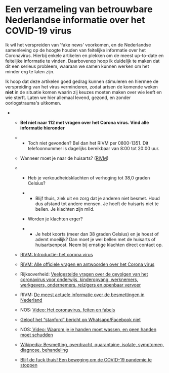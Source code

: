 # Een verzameling van betrouwbare Nederlandse informatie over het COVID-19 virus

Ik wil het verspreiden van 'fake news' voorkomen, en de Nederlandse samenleving op de hoogte houden van feitelijke informatie over het Coronavirus. Hierbij enkele artikelen en plekken om de meest up-to-date en feitelijke informatie te vinden. Daarbovenop hoop ik duidelijk te maken dat dit een serieus probleem, waaraan we samen kunnen werken om het minder erg te laten zijn.

Ik hoop dat deze artikelen goed gedrag kunnen stimuleren en hiermee de verspreiding van het virus verminderen, zodat artsen de komende weken **niet** in de situatie komen waarin zij keuzes moeten maken over wie leeft en wie sterft. Laten we hier allemaal levend, gezond, en zonder oorlogstrauma's uitkomen.

- - **Bel niet naar 112 met vragen over het Corona virus. Vind alle informatie hieronder**

  - - Toch niet gevonden? Bel dan het RIVM per 0800-1351. Dit telefoonnummer is dagelijks bereikbaar van 8:00 tot 20:00 uur.

  - Wanneer moet je naar de huisarts? ([RIVM](https://www.rivm.nl/coronavirus/covid-19))

  - - Heb je verkoudheidsklachten of verhoging tot 38,0 graden Celsius?

    - - Blijf thuis, ziek uit en zorg dat je anderen niet besmet. Houd dus afstand tot andere mensen. Je hoeft de huisarts niet te bellen. Je klachten zijn mild.

    - Worden je klachten erger?

    - - Je hebt koorts (meer dan 38 graden Celsius) en je hoest of ademt moeilijk? Dan moet je wel bellen met de huisarts of huisartsenpost. Neem bij ernstige klachten direct contact op.

  - [RIVM: Introductie: het corona virus](https://www.rivm.nl/coronavirus/covid-19)

  - [RIVM: Alle officiele vragen en antwoorden over het Corona virus](https://www.rivm.nl/coronavirus/covid-19/vragen-antwoorden)

  - Rijksoverheid: [Veelgestelde vragen over de gevolgen van het coronavirus voor onderwijs, kinderopvang, werknemers, werkgevers, ondernemers, reizigers en openbaar vervoer](https://www.rijksoverheid.nl/onderwerpen/coronavirus-covid-19)

  - RIVM: [De meest actuele informatie over de besmettingen in Nederland](https://www.rivm.nl/nieuws/actuele-informatie-over-coronavirus)

  - NOS: [Video: Het coronavirus, feiten en fabels](https://www.youtube.com/watch?v=usu4Kqjia5I&feature=youtu.be&t=130)

  - [Geloof het “stanford” bericht op Whatsapp/Facebook niet](https://www.motherjones.com/politics/2020/03/theres-a-facebook-coronavirus-post-going-viral-claiming-to-be-from-stanford-dont-believe-it/)

  - NOS:[ Video: Waarom je je handen moet wassen, en geen handen moet schudden](https://www.youtube.com/watch?v=Xjxv1r9oyz0)

  - [Wikipedia: Besmetting, overdracht, quarantaine, isolate, symptomen, diagnose, behandeling](https://nl.wikipedia.org/wiki/COVID-19)

  - [Blijf de fuck thuis! Een beweging om de COVID-19 pandemie te stoppen](https://staythefuckhome.com/nl/)